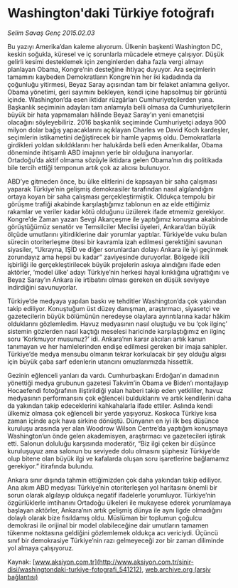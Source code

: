 # Washington'daki Türkiye fotoğrafı

*Selim Savaş Genç 2015.02.03*

<div class="pNewsDetailMainContent" itemprop="articleBody">
 <p>
  Bu yazıyı Amerika’dan kaleme alıyorum. Ülkenin başkenti Washington DC, keskin soğukla, küresel ve iç sorunlarla mücadele etmeye çalışıyor. Düşük gelirli kesimi desteklemek için zenginlerden daha fazla vergi almayı planlayan Obama, Kongre’nin desteğine ihtiyaç duyuyor. Ara seçimlerin tamamını kaybeden Demokratların Kongre’nin her iki kadadında da çoğunluğu yitirmesi, Beyaz Saray açısından tam bir felaket anlamına geliyor. Obama yönetimi, geri sayımını bekleyen, kendi içine hapsolmuş bir görüntü içinde. Washington’da esen iktidar rüzgârları Cumhuriyetçilerden yana. Başkanlık seçiminin adayları tam anlamıyla belli olmasa da Cumhuriyetçilerin büyük bir hata yapmamaları hâlinde Beyaz Saray’ın yeni emanetçisi olacağını söyleyebiliriz. 2016 başkanlık seçiminde Cumhuriyetçi adaya 900 milyon dolar bağış yapacaklarını açıklayan Charles ve David Koch kardeşler, seçimlerin istikametini değiştirecek bir hamle yapmış oldu. Demokratlarla girdikleri yoldan sıkıldıklarını her halukârda belli eden Amerikalılar, Obama döneminde ihtişamlı ABD imajının yerle bir olduğuna inanıyorlar. Ortadoğu’da aktif olmama sözüyle iktidara gelen Obama’nın dış politikada bile tercih ettiği temponun artık çok az alıcısı bulunuyor.
 </p>
 <p>
  ABD’ye gitmeden önce, bu ülke elitlerini de kapsayan bir saha çalışması yaparak Türkiye’nin gelişmiş demokrasiler tarafından nasıl algılandığını ortaya koyan bir saha çalışması gerçekleştirmiştik. Oldukça tempolu bir görüşme trafiği akabinde karşılaştığımız tablonun en az elde ettiğimiz rakamlar ve veriler kadar kötü olduğunu üzülerek ifade etmemiz gerekiyor. Kongre’de Zaman yazarı Sevgi Akarçeşme ile yaptığımız konuşma akabinde görüştüğümüz senatör ve Temsilciler Meclisi üyeleri, Ankara’dan büyük ölçüde umutlarını yitirdiklerine dair yorumlar yaptılar. Türkiye’de vuku bulan sürecin otoriterleşme ötesi bir kavramla izah edilmesi gerektiğini savunan siyasiler, “Ukrayna, IŞİD ve diğer sorunlardan dolayı Ankara ile iyi geçinmek zorundayız ama hepsi bu kadar” zaviyesinde duruyorlar. Bölgede ikili işbirliği ile gerçekleştirilecek büyük projelerin askıya alındığını ifade eden aktörler, ‘model ülke’ adayı Türkiye’nin herkesi hayal kırıklığına uğrattığını ve Beyaz Saray’ın Ankara ile irtibatını olması gereken en düşük seviyeye indirdiğini savunuyorlar.
 </p>
 <p>
  Türkiye’de medyaya yapılan baskı ve tehditler Washington’da çok yakından takip ediliyor. Konuştuğum üst düzey danışman, araştırmacı, siyasetçi ve gazetecilerin büyük bölümünün neredeyse olaylara ayrıntılarına kadar hâkim olduklarını gözlemledim. Havuz medyasının nasıl oluştuğu ve bu ‘çok ilginç’ sistemin gözlerden nasıl kaçtığı meselesi haricinde karşılaştığımız en ilginç soru ‘Korkmuyor musunuz?’ idi. Ankara’nın karar alıcıları artık kanun tanımayan ve her hamlelerinden endişe edilmesi gereken bir imaja sahipler. Türkiye’de medya mensubu olmanın tekrar korkulacak bir şey olduğu algısı için büyük çaba sarf edenlerin utancını omuzlarımızda hissettik.
 </p>
 <p>
  Gezinin eğlenceli yanları da vardı. Cumhurbaşkanı Erdoğan’ın damadının yönettiği medya grubunun gazetesi Takvim’in Obama ve Biden’ı montajlayıp Hocaefendi fotoğrafının iliştirildiği yalan haberi takip eden yetkililer, havuz medyasının performansını çok eğlenceli bulduklarını ve artık kendilerini daha da yakından takip edeceklerini kahkahalarla ifade ettiler. Aslında kendi ülkemiz olmasa çok eğlenceli bir yerde yaşıyoruz. Koskoca Türkiye kısa zaman içinde açık hava sirkine dönüştü. Dünyanın en iyi ilk beş düşünce kuruluşu arasında yer alan Woodrow Wilson Centre’da yaptığım konuşmaya Washington’un önde gelen akademisyen, araştırmacı ve gazetecileri iştirak etti. Salonun doluluğu karşısında moderatör, “Biz ilgi çeken bir düşünce kuruluşuyuz ama salonun bu seviyede dolu olmasını şüphesiz Türkiye’de olup bitene olan büyük ilgi ve kafalarda oluşan soru işaretlerine bağlamamız gerekiyor.” itirafında bulundu.
 </p>
 <p>
  Ankara sınır dışında tahmin ettiğimizden çok daha yakından takip ediliyor. Ana akım ABD medyası Türkiye’nin otoriterleşen yol haritasını önemli bir sorun olarak algılayıp oldukça negatif ifadelerle yorumluyor. Türkiye’nin özgürlüklerle imtihanını Ortadoğu ülkeleri ile mukayese ederek yorumlamaya başlayan aktörler, Ankara’nın artık gelişmiş dünya ile aynı ligde olmadığını dolaylı olarak bize fısıldamış oldu. Müslüman bir toplumun çoğulcu demokrasi ile orijinal bir model olabileceğine dair umutların tamamen tükenme noktasına geldiğini gözlemlemek oldukça acı vericiydi. Üçüncü sınıf bir demokrasiye Türkiye’nin razı gelmeyeceği zor bir zaman diliminde yol almaya çalışıyoruz.
 </p>
</div>


Kaynak: [www.aksiyon.com.tr](http://www.aksiyon.com.tr/sinir-disi/washingtondaki-turkiye-fotografi_541212), [web.archive.org (arşiv bağlantısı)](http://web.archive.org/web/20150703012512/http://www.aksiyon.com.tr/sinir-disi/washingtondaki-turkiye-fotografi_541212)
